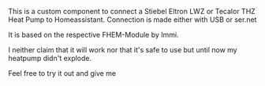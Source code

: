This is a custom component to connect a Stiebel Eltron LWZ or Tecalor THZ Heat Pump to Homeassistant.
Connection is made either with USB or ser.net

It is based on the respective FHEM-Module by Immi.

I neither claim that it will work nor that it's safe to use but until now my heatpump didn't explode.

Feel free to try it out and give me
